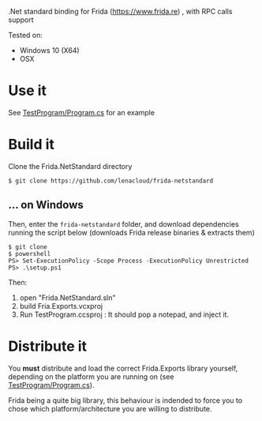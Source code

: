 .Net standard binding for Frida (https://www.frida.re) , with RPC calls support

Tested on:
 * Windows 10 (X64)
 * OSX

# Use it

See [TestProgram/Program.cs](TestProgram/Program.cs) for an example


# Build it

Clone the Frida.NetStandard directory
```
$ git clone https://github.com/lenacloud/frida-netstandard
```

## ... on Windows
Then, enter the `frida-netstandard` folder, and download dependencies running the script below (downloads Frida release binaries & extracts them) 

```
$ git clone 
$ powershell
PS> Set-ExecutionPolicy -Scope Process -ExecutionPolicy Unrestricted
PS> .\setup.ps1
```

Then: 
1) open "Frida.NetStandard.sln"
2) build Fria.Exports.vcxproj
3) Run TestProgram.ccsproj : It should pop a notepad, and inject it.


# Distribute it

You __must__ distribute and load the correct Frida.Exports library yourself, depending on the platform you are running on (see [TestProgram/Program.cs](TestProgram/Program.cs)).

Frida being a quite big library, this behaviour is indended to force you to chose which platform/architecture you are willing to distribute.